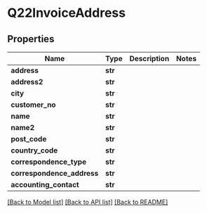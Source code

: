 # Q22InvoiceAddress

## Properties
Name | Type | Description | Notes
------------ | ------------- | ------------- | -------------
**address** | **str** |  | 
**address2** | **str** |  | 
**city** | **str** |  | 
**customer_no** | **str** |  | 
**name** | **str** |  | 
**name2** | **str** |  | 
**post_code** | **str** |  | 
**country_code** | **str** |  | 
**correspondence_type** | **str** |  | 
**correspondence_address** | **str** |  | 
**accounting_contact** | **str** |  | 

[[Back to Model list]](../README.md#documentation-for-models) [[Back to API list]](../README.md#documentation-for-api-endpoints) [[Back to README]](../README.md)


